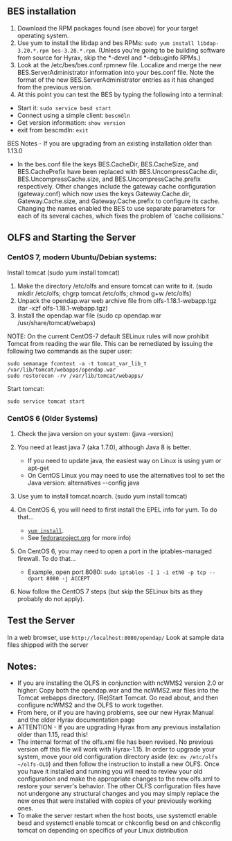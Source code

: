 ## BES installation

1. Download the RPM packages found (see above) for your target operating system.
1. Use yum to install the libdap and bes RPMs: `sudo yum install libdap-3.20.*.rpm bes-3.20.*.rpm`. (Unless you're going to be building software from source for Hyrax, skip the *-devel and *-debuginfo RPMs.)
1. Look at the /etc/bes/bes.conf.rpmnew file. Localize and merge the new BES.ServerAdministrator information into your bes.conf file. Note the format of the new BES.ServerAdministrator entries as it has changed from the previous version.
1. At this point you can test the BES by typing the following into a terminal:

* Start it: `sudo service besd start`
* Connect using a simple client: `bescmdln`
* Get version information: `show version`
* exit from bescmdln: `exit`

BES Notes - If you are upgrading from an existing installation older than 1.13.0

* In the bes.conf file the keys BES.CacheDir, BES.CacheSize, and BES.CachePrefix have been replaced with BES.UncompressCache.dir, BES.UncompressCache.size, and BES.UncompressCache.prefix respectively. Other changes include the gateway cache configuration (gateway.conf) which now uses the keys Gateway.Cache.dir, Gateway.Cache.size, and Gateway.Cache.prefix to configure its cache. Changing the names enabled the BES to use separate parameters for each of its several caches, which fixes the problem of 'cache collisions.'

## OLFS and Starting the Server

### CentOS 7, modern Ubuntu/Debian systems:

Install tomcat (sudo yum install tomcat)

1. Make the directory /etc/olfs and ensure tomcat can write to it. (sudo mkdir /etc/olfs; chgrp tomcat /etc/olfs; chmod g+w /etc/olfs)
1. Unpack the opendap.war web archive file from olfs-1.18.1-webapp.tgz (tar -xzf olfs-1.18.1-webapp.tgz)
1. Install the opendap.war file (sudo cp opendap.war /usr/share/tomcat/webaps)

NOTE: On the current CentOS-7 default SELinux rules will now prohibit Tomcat from reading the war file. This can be remediated by issuing the following two commands as the super user:

    sudo semanage fcontext -a -t tomcat_var_lib_t /var/lib/tomcat/webapps/opendap.war
    sudo restorecon -rv /var/lib/tomcat/webapps/

Start tomcat: 
    
    sudo service tomcat start

### CentOS 6 (Older Systems)

1. Check the java version on your system: (java -version)
2. You need at least java 7 (aka 1.7.0), although Java 8 is better.

    * If you need to update java, the easiest way on Linux is using yum or apt-get
    * On CentOS Linux you may need to use the alternatives tool to set the Java version: alternatives --config java
3. Use yum to install tomcat.noarch. (sudo yum install tomcat) 
3. On CentOS 6, you will need to first install the EPEL info for yum. To do that...
    * [`yum install`](https://dl.fedoraproject.org/pub/epel/epel-release-latest-6.noarch.rpm). 
    * See [fedoraproject.org](https://fedoraproject.org/wiki/EPEL) for more info)
3. On CentOS 6, you may need to open a port in the iptables-managed firewall. To do that...
    * Example, open port 8080: `sudo iptables -I 1 -i eth0 -p tcp --dport 8080 -j ACCEPT`
1. Now follow the CentOS 7 steps (but skip the SELinux bits as they probably do not apply).

## Test the Server

In a web browser, use `http://localhost:8080/opendap/`
Look at sample data files shipped with the server

## Notes:

* If you are installing the OLFS in conjunction with ncWMS2 version 2.0 or higher: Copy both the opendap.war and the ncWMS2.war files into the Tomcat webapps directory. (Re)Start Tomcat. Go read about, and then configure ncWMS2 and the OLFS to work together.
* From here, or if you are having problems, see our new Hyrax Manual and the older Hyrax documentation page
* ATTENTION - If you are upgrading Hyrax from any previous installation older than 1.15, read this!
* The internal format of the olfs.xml file has been revised. No previous version off this file will work with Hyrax-1.15. In order to upgrade your system, move your old configuration directory aside (ex: `mv /etc/olfs ~/olfs-OLD`) and then follow the instruction to install a new OLFS. Once you have it installed and running you will need to review your old configuration and make the appropriate changes to the new olfs.xml to restore your server's behavior. The other OLFS configuration files have not undergone any structural changes and you may simply replace the new ones that were installed with copies of your previously working ones.
* To make the server restart when the host boots, use systemctl enable besd and systemctl enable tomcat or chkconfig besd on and chkconfig tomcat on depending on specifics of your Linux distribution